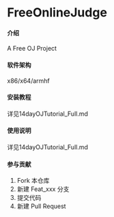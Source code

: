 # FreeOnlineJudge

#### 介绍
A Free OJ Project

#### 软件架构
x86/x64/armhf

#### 安装教程
详见14dayOJTutorial_Full.md

#### 使用说明
详见14dayOJTutorial_Full.md

#### 参与贡献

1. Fork 本仓库
2. 新建 Feat_xxx 分支
3. 提交代码
4. 新建 Pull Request
